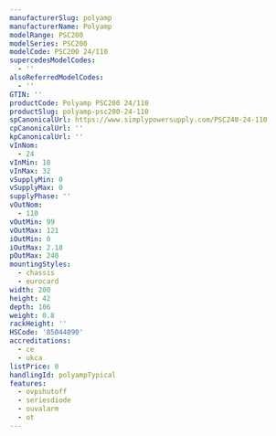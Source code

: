 ```yaml
---
manufacturerSlug: polyamp
manufacturerName: Polyamp
modelRange: PSC200
modelSeries: PSC200
modelCode: PSC200 24/110
supercedesModelCodes:
  - ''
alsoReferredModelCodes:
  - ''
GTIN: ''
productCode: Polyamp PSC200 24/110
productSlug: polyamp-psc200-24-110
spCanonicalUrl: https://www.simplypowersupply.com/PSC240-24-110
cpCanonicalUrl: ''
kpCanonicalUrl: ''
vInNom:
  - 24
vInMin: 18
vInMax: 32
vSupplyMin: 0
vSupplyMax: 0
supplyPhase: ''
vOutNom:
  - 110
vOutMin: 99
vOutMax: 121
iOutMin: 0
iOutMax: 2.18
pOutMax: 240
mountingStyles:
  - chassis
  - eurocard
width: 200
height: 42
depth: 106
weight: 0.8
rackHeight: ''
HSCode: '85044090'
accreditations:
  - ce
  - ukca
listPrice: 0
handlingId: polyampTypical
features:
  - ovpshutoff
  - seriesdiode
  - ouvalarm
  - ot
---
```

